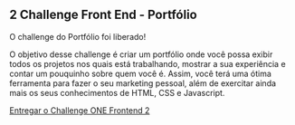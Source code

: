 ## 2 Challenge Front End - Portfólio

O challenge do Portfólio foi liberado!

O objetivo desse challenge é criar um portfólio onde você possa exibir todos os projetos nos quais está trabalhando, mostrar a sua experiência e contar um pouquinho sobre quem você é. Assim, você terá uma ótima ferramenta para fazer o seu marketing pessoal, além de exercitar ainda mais os seus conhecimentos de HTML, CSS e Javascript.

[Entregar o Challenge ONE Frontend 2](https://www.alura.com.br/challenges/oracle-one-front-end/portfolio/portfolio?_gl=1*xlxnyw*_ga*MTQ5OTEwMDY5NC4xNjc1MzYyNDA4*_ga_59FP0KYKSM*MTY5MDk3NjI3MS44NS4xLjE2OTA5NzcwNzMuMC4wLjA.*_fplc*dzZkJTJGVVExU1VPd0RXNDB6NTd2clRueHpEVkpLNTJiVXo3dUlydFEwQiUyRnNuOTExS25qd3JqaXYzb0Zyd2hmbExxUklmdFQzTW5HbHQyT1hsYmpLNWh6RUZDbVpRUk5XRGpDbXUlMkZmbktQa2NFcUVkVDMzOUMzQ290a2ZvM0hRJTNEJTNE)

